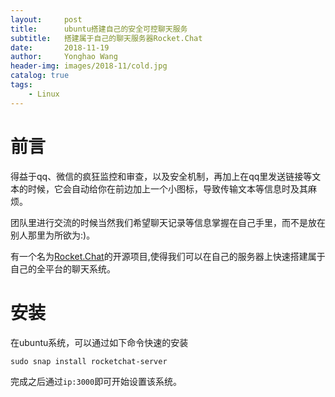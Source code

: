 ```yaml
---
layout:     post
title:      ubuntu搭建自己的安全可控聊天服务
subtitle:   搭建属于自己的聊天服务器Rocket.Chat
date:       2018-11-19
author:     Yonghao Wang
header-img: images/2018-11/cold.jpg
catalog: true
tags:
    - Linux
---
```

# 前言
得益于qq、微信的疯狂监控和审查，以及安全机制，再加上在qq里发送链接等文本的时候，它会自动给你在前边加上一个小图标，导致传输文本等信息时及其麻烦。

团队里进行交流的时候当然我们希望聊天记录等信息掌握在自己手里，而不是放在别人那里为所欲为:)。

有一个名为[Rocket.Chat](https://github.com/RocketChat/Rocket.Chat)的开源项目,使得我们可以在自己的服务器上快速搭建属于自己的全平台的聊天系统。

# 安装

在ubuntu系统，可以通过如下命令快速的安装
```
sudo snap install rocketchat-server
```
完成之后通过`ip:3000`即可开始设置该系统。

